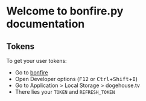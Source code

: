 # Welcome to bonfire.py documentation

## Tokens

To get your user tokens:

- Go to [bonfire](https://bonfire-prod.vercel.app/)
- Open Developer options (<kbd>F12</kbd> or <kbd>Ctrl</kbd>+<kbd>Shift</kbd>+<kbd>I</kbd>)
- Go to Application > Local Storage > dogehouse&period;tv
- There lies your `TOKEN` and `REFRESH_TOKEN`